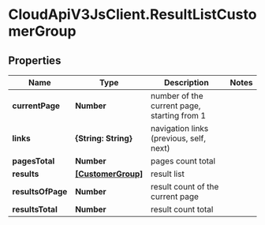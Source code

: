 # CloudApiV3JsClient.ResultListCustomerGroup

## Properties
Name | Type | Description | Notes
------------ | ------------- | ------------- | -------------
**currentPage** | **Number** | number of the current page, starting from 1 | 
**links** | **{String: String}** | navigation links (previous, self, next) | 
**pagesTotal** | **Number** | pages count total | 
**results** | [**[CustomerGroup]**](CustomerGroup.md) | result list | 
**resultsOfPage** | **Number** | result count of the current page | 
**resultsTotal** | **Number** | result count total | 


